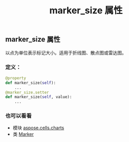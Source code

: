 ﻿---
title: marker_size 属性
second_title: Aspose.Cells for Python via .NET API 参考文献
description:
type: docs
weight: 90
url: /zh/python-net/aspose.cells.charts/marker/marker_size/
is_root: false
---
## marker_size 属性

以点为单位表示标记大小。适用于折线图、散点图或雷达图。
### 定义：
```python
@property
def marker_size(self):
    ...
@marker_size.setter
def marker_size(self, value):
    ...
```

### 也可以看看
* 模块 [aspose.cells.charts](../../)
* 类 [Marker](/cells/zh/python-net/aspose.cells.charts/marker)
